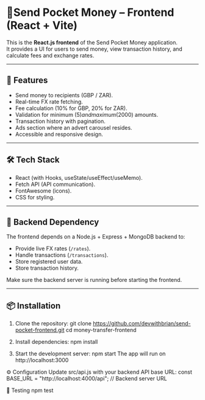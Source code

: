 # 💸Send Pocket Money – Frontend (React + Vite)

This is the **React.js frontend** of the Send Pocket Money application.  
It provides a UI for users to send money, view transaction history, and calculate fees and exchange rates.

---

## 🚀 Features
- Send money to recipients (GBP / ZAR).
- Real-time FX rate fetching.
- Fee calculation (10% for GBP, 20% for ZAR).
- Validation for minimum ($5) and maximum ($2000) amounts.
- Transaction history with pagination.
- Ads section where an advert carousel resides.
- Accessible and responsive design.

---

## 🛠️ Tech Stack
- React (with Hooks, useState/useEffect/useMemo).
- Fetch API (API communication).
- FontAwesome (icons).
- CSS for styling.

---

## 🔗 Backend Dependency
The frontend depends on a Node.js + Express + MongoDB backend to:
- Provide live FX rates (`/rates`).
- Handle transactions (`/transactions`).
- Store registered user data.
- Store transaction history.

Make sure the backend server is running before starting the frontend.

---

## 📦 Installation

1. Clone the repository:
   git clone https://github.com/devwithbrian/send-pocket-frontend.git
   cd money-transfer-frontend

2. Install dependencies:
   npm install
3. Start the development server:
   npm start
The app will run on http://localhost:3000

⚙️ Configuration
Update src/api.js with your backend API base URL:
const BASE_URL = "http://localhost:4000/api"; // Backend server URL

🧪 Testing
npm test

